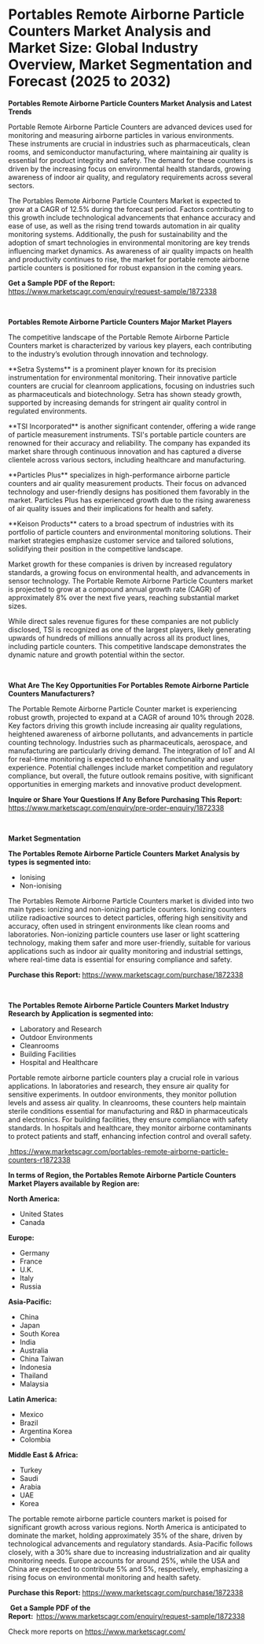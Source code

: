 <p><h1>Portables Remote Airborne Particle Counters Market Analysis and Market Size: Global Industry Overview, Market Segmentation and Forecast (2025 to 2032)</h1></p><p><strong>Portables Remote Airborne Particle Counters Market Analysis and Latest Trends</strong></p>
<p><p>Portable Remote Airborne Particle Counters are advanced devices used for monitoring and measuring airborne particles in various environments. These instruments are crucial in industries such as pharmaceuticals, clean rooms, and semiconductor manufacturing, where maintaining air quality is essential for product integrity and safety. The demand for these counters is driven by the increasing focus on environmental health standards, growing awareness of indoor air quality, and regulatory requirements across several sectors.</p><p>The Portables Remote Airborne Particle Counters Market is expected to grow at a CAGR of 12.5% during the forecast period. Factors contributing to this growth include technological advancements that enhance accuracy and ease of use, as well as the rising trend towards automation in air quality monitoring systems. Additionally, the push for sustainability and the adoption of smart technologies in environmental monitoring are key trends influencing market dynamics. As awareness of air quality impacts on health and productivity continues to rise, the market for portable remote airborne particle counters is positioned for robust expansion in the coming years.</p></p>
<p><strong>Get a Sample PDF of the Report:&nbsp;</strong> <a href="https://www.marketscagr.com/enquiry/request-sample/1872338?utm_campaign=2202&utm_medium=2&utm_source=Github&utm_content=ia&utm_term=28022025&utm_id=portables-remote-airborne-particle-counters">https://www.marketscagr.com/enquiry/request-sample/1872338</a></p>
<p>&nbsp;</p>
<p><strong>Portables Remote Airborne Particle Counters Major Market Players</strong></p>
<p><p>The competitive landscape of the Portable Remote Airborne Particle Counters market is characterized by various key players, each contributing to the industry’s evolution through innovation and technology.</p><p>**Setra Systems** is a prominent player known for its precision instrumentation for environmental monitoring. Their innovative particle counters are crucial for cleanroom applications, focusing on industries such as pharmaceuticals and biotechnology. Setra has shown steady growth, supported by increasing demands for stringent air quality control in regulated environments.</p><p>**TSI Incorporated** is another significant contender, offering a wide range of particle measurement instruments. TSI's portable particle counters are renowned for their accuracy and reliability. The company has expanded its market share through continuous innovation and has captured a diverse clientele across various sectors, including healthcare and manufacturing.</p><p>**Particles Plus** specializes in high-performance airborne particle counters and air quality measurement products. Their focus on advanced technology and user-friendly designs has positioned them favorably in the market. Particles Plus has experienced growth due to the rising awareness of air quality issues and their implications for health and safety.</p><p>**Keison Products** caters to a broad spectrum of industries with its portfolio of particle counters and environmental monitoring solutions. Their market strategies emphasize customer service and tailored solutions, solidifying their position in the competitive landscape.</p><p>Market growth for these companies is driven by increased regulatory standards, a growing focus on environmental health, and advancements in sensor technology. The Portable Remote Airborne Particle Counters market is projected to grow at a compound annual growth rate (CAGR) of approximately 8% over the next five years, reaching substantial market sizes.</p><p>While direct sales revenue figures for these companies are not publicly disclosed, TSI is recognized as one of the largest players, likely generating upwards of hundreds of millions annually across all its product lines, including particle counters. This competitive landscape demonstrates the dynamic nature and growth potential within the sector.</p></p>
<p>&nbsp;</p>
<p><strong>What Are The Key Opportunities For Portables Remote Airborne Particle Counters Manufacturers?</strong></p>
<p><p>The Portable Remote Airborne Particle Counter market is experiencing robust growth, projected to expand at a CAGR of around 10% through 2028. Key factors driving this growth include increasing air quality regulations, heightened awareness of airborne pollutants, and advancements in particle counting technology. Industries such as pharmaceuticals, aerospace, and manufacturing are particularly driving demand. The integration of IoT and AI for real-time monitoring is expected to enhance functionality and user experience. Potential challenges include market competition and regulatory compliance, but overall, the future outlook remains positive, with significant opportunities in emerging markets and innovative product development.</p></p>
<p><strong>Inquire or Share Your Questions If Any Before Purchasing This Report:</strong> <a href="https://www.marketscagr.com/enquiry/pre-order-enquiry/1872338?utm_campaign=2202&utm_medium=2&utm_source=Github&utm_content=ia&utm_term=28022025&utm_id=portables-remote-airborne-particle-counters">https://www.marketscagr.com/enquiry/pre-order-enquiry/1872338</a></p>
<p>&nbsp;</p>
<p><strong>Market Segmentation</strong></p>
<p><strong>The Portables Remote Airborne Particle Counters Market Analysis by types is segmented into:</strong></p>
<p><ul><li>Ionising</li><li>Non-ionising</li></ul></p>
<p><p>The Portables Remote Airborne Particle Counters market is divided into two main types: ionizing and non-ionizing particle counters. Ionizing counters utilize radioactive sources to detect particles, offering high sensitivity and accuracy, often used in stringent environments like clean rooms and laboratories. Non-ionizing particle counters use laser or light scattering technology, making them safer and more user-friendly, suitable for various applications such as indoor air quality monitoring and industrial settings, where real-time data is essential for ensuring compliance and safety.</p></p>
<p><strong>Purchase this Report:&nbsp;</strong><a href="https://www.marketscagr.com/purchase/1872338?utm_campaign=2202&utm_medium=2&utm_source=Github&utm_content=ia&utm_term=28022025&utm_id=portables-remote-airborne-particle-counters">https://www.marketscagr.com/purchase/1872338</a></p>
<p>&nbsp;</p>
<p><strong>The Portables Remote Airborne Particle Counters Market Industry Research by Application is segmented into:</strong></p>
<p><ul><li>Laboratory and Research</li><li>Outdoor Environments</li><li>Cleanrooms</li><li>Building Facilities</li><li>Hospital and Healthcare</li></ul></p>
<p><p>Portable remote airborne particle counters play a crucial role in various applications. In laboratories and research, they ensure air quality for sensitive experiments. In outdoor environments, they monitor pollution levels and assess air quality. In cleanrooms, these counters help maintain sterile conditions essential for manufacturing and R&D in pharmaceuticals and electronics. For building facilities, they ensure compliance with safety standards. In hospitals and healthcare, they monitor airborne contaminants to protect patients and staff, enhancing infection control and overall safety.</p></p>
<p><a href="https://www.marketscagr.com/portables-remote-airborne-particle-counters-r1872338?utm_campaign=2202&utm_medium=2&utm_source=Github&utm_content=ia&utm_term=28022025&utm_id=portables-remote-airborne-particle-counters">&nbsp;https://www.marketscagr.com/portables-remote-airborne-particle-counters-r1872338</a></p>
<p><strong>In terms of Region, the Portables Remote Airborne Particle Counters Market Players available by Region are:</strong></p>
<p>
    <p> <strong> North America: </strong>
        <ul>
            <li>United States</li>
            <li>Canada</li>
        </ul>
        </p> 
    <p> <strong> Europe: </strong>
        <ul>
            <li>Germany</li>
            <li>France</li>
            <li>U.K.</li>
            <li>Italy</li>
            <li>Russia</li>
        </ul>
        </p> 
    <p> <strong> Asia-Pacific: </strong>
        <ul>
            <li>China</li>
            <li>Japan</li>
            <li>South Korea</li>
            <li>India</li>
            <li>Australia</li>
            <li>China Taiwan</li>
            <li>Indonesia</li>
            <li>Thailand</li>
            <li>Malaysia</li>
        </ul>
        </p> 
    <p> <strong> Latin America: </strong>
        <ul>
            <li>Mexico</li>
            <li>Brazil</li>
            <li>Argentina Korea</li>
            <li>Colombia</li>
        </ul>
        </p> 
    <p> <strong> Middle East & Africa: </strong>
        <ul>
            <li>Turkey</li>
            <li>Saudi</li>
            <li>Arabia</li>
            <li>UAE</li>
            <li>Korea</li>
        </ul>
    </p>
    </p>
<p><p>The portable remote airborne particle counters market is poised for significant growth across various regions. North America is anticipated to dominate the market, holding approximately 35% of the share, driven by technological advancements and regulatory standards. Asia-Pacific follows closely, with a 30% share due to increasing industrialization and air quality monitoring needs. Europe accounts for around 25%, while the USA and China are expected to contribute 5% and 5%, respectively, emphasizing a rising focus on environmental monitoring and health safety.</p></p>
<p><strong>Purchase this Report: </strong><a href="https://www.marketscagr.com/purchase/1872338?utm_campaign=2202&utm_medium=2&utm_source=Github&utm_content=ia&utm_term=28022025&utm_id=portables-remote-airborne-particle-counters">https://www.marketscagr.com/purchase/1872338</a></p>
<p>&nbsp;<strong>Get a Sample PDF of the Report:&nbsp;&nbsp;</strong><a href="https://www.marketscagr.com/enquiry/request-sample/1872338?utm_campaign=2202&utm_medium=2&utm_source=Github&utm_content=ia&utm_term=28022025&utm_id=portables-remote-airborne-particle-counters">https://www.marketscagr.com/enquiry/request-sample/1872338</a></p>
<p><strong></strong></p>
<p>Check more reports on <a href="https://www.marketscagr.com/?utm_campaign=2202&utm_medium=2&utm_source=Github&utm_content=ia&utm_term=28022025&utm_id=portables-remote-airborne-particle-counters">https://www.marketscagr.com/</a></p>